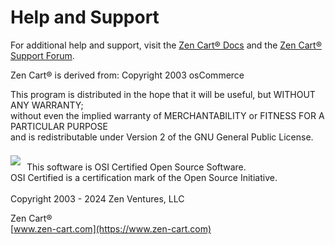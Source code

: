 
Help and Support
================

For additional help and support, visit the [Zen Cart® Docs](https://docs.zen-cart.com) and the [Zen Cart® Support Forum](https://www.zen-cart.com/forum.php).

Zen Cart® is derived from: Copyright 2003 osCommerce  
  
This program is distributed in the hope that it will be useful, but WITHOUT ANY WARRANTY;  
without even the implied warranty of MERCHANTABILITY or FITNESS FOR A PARTICULAR PURPOSE  
and is redistributable under Version 2 of the GNU General Public License.
<br><br>

<img src="/release/osi-certified-120x100.png" style="float: left; margin-right: 10px; margin-top: -10px;">  
<span>
This software is OSI Certified Open Source Software.  <br>
OSI Certified is a certification mark of the Open Source Initiative.
</span>
<br clear="all">
<br>
Copyright 2003 - 2024 Zen Ventures, LLC  
  
Zen Cart®  
[www.zen-cart.com](https://www.zen-cart.com)
